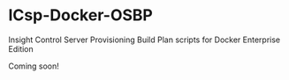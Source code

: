 # ICsp-Docker-OSBP
Insight Control Server Provisioning Build Plan scripts for Docker Enterprise Edition

Coming soon!
